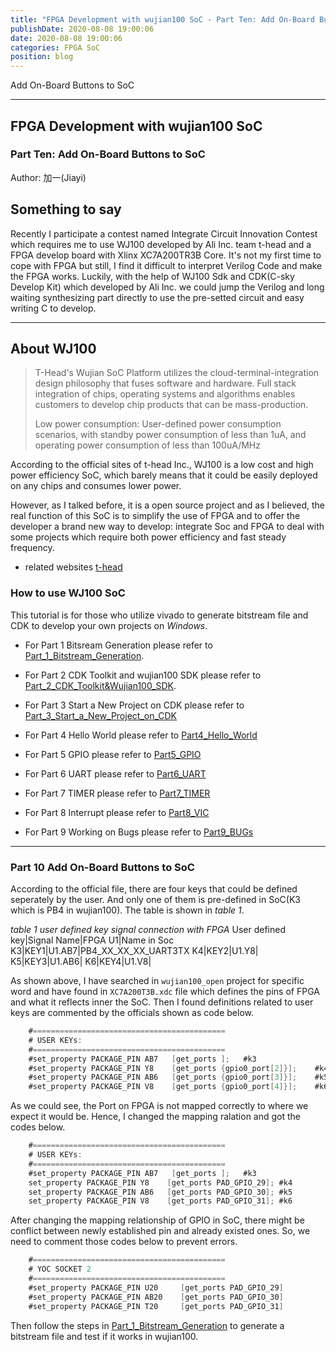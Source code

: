 ```yaml
---
title: "FPGA Development with wujian100 SoC - Part Ten: Add On-Board Buttons to SoC"
publishDate: 2020-08-08 19:00:06
date: 2020-08-08 19:00:06
categories: FPGA SoC
position: blog
---
```


Add On-Board Buttons to SoC

---

<div id="toc"></div>

## FPGA Development with wujian100 SoC

### Part Ten: Add On-Board Buttons to SoC

Author: 加一(Jiayi)

## Something to say

Recently I participate a contest named Integrate Circuit Innovation Contest which requires me to use WJ100 developed by Ali Inc. team t-head and a FPGA develop board with Xlinx XC7A200TR3B Core. It's not my first time to cope with FPGA but still, I find it difficult to interpret Verilog Code and make the FPGA works. Luckily, with the help of WJ100 Sdk and CDK(C-sky Develop Kit) which developed by Ali Inc. we could jump the Verilog and long waiting synthesizing part directly to use the pre-setted circuit and easy writing C to develop.

---

## About WJ100

>T-Head's Wujian SoC Platform utilizes the cloud-terminal-integration design philosophy that fuses software and hardware. Full stack integration of chips, operating systems and algorithms enables customers to develop chip products that can be mass-production.
>
>Low power consumption: User-defined power consumption scenarios, with standby power consumption of less than 1uA, and operating power consumption of less than 100uA/MHz

According to the official sites of t-head Inc., WJ100 is a low cost and high power efficiency SoC, which barely means that it could be easily deployed on any chips and consumes lower power.

However, as I talked before, it is a open source project and as I believed, the real function of this SoC is to simplify the use of FPGA and to offer the developer a brand new way to develop: integrate Soc and FPGA to deal with some projects which require both power efficiency and fast steady frequency.

* related websites
[t-head](https://www.t-head.cn/)

### How to use WJ100 SoC

This tutorial is for those who utilize vivado to generate bitstream file and CDK to develop your own projects on *Windows*.

* For Part 1 Bitsream Generation please refer to [Part_1_Bitstream_Generation](https://shieldjy.github.io/post/FPGA-Development-with-WJ100-SoC-P1.html).

* For Part 2 CDK Toolkit and wujian100 SDK please refer to [Part_2_CDK_Toolkit&Wujian100_SDK](https://shieldjy.github.io/post/FPGA-Development-with-WJ100-SoC-P2.html).

* For Part 3 Start a New Project on CDK please refer to [Part_3_Start_a_New_Project_on_CDK](https://shieldjy.github.io/post/FPGA-Development-with-WJ100-SoC-P3.html)

* For Part 4 Hello World please refer to [Part4_Hello_World](https://shieldjy.github.io/post/FPGA-Development-with-WJ100-SoC-P4.html)

* For Part 5 GPIO please refer to [Part5_GPIO](https://shieldjy.github.io/post/FPGA-Development-with-WJ100-SoC-P5.html)

* For Part 6 UART please refer to [Part6_UART](https://shieldjy.github.io/post/FPGA-Development-with-WJ100-SoC-P6.html)

* For Part 7 TIMER please refer to [Part7_TIMER](https://shieldjy.github.io/post/FPGA-Development-with-WJ100-SoC-P7.html)

* For Part 8 Interrupt please refer to [Part8_VIC](https://shieldjy.github.io/post/FPGA-Development-with-WJ100-SoC-P8.html)

* For Part 9 Working on Bugs please refer to [Part9_BUGs](https://shieldjy.github.io/post/FPGA-Development-with-WJ100-SoC.html)

---

### Part 10 Add On-Board Buttons to SoC

According to the official file, there are  four keys that could be defined seperately by the user. And only one of them is pre-defined in SoC(K3 which is PB4 in wujian100). The table is shown in *table 1*.

*table 1 user defined key signal connection with FPGA*
User defined key|Signal Name|FPGA U1|Name in Soc
K3|KEY1|U1.AB7|PB4_XX_XX_XX_UART3TX
K4|KEY2|U1.Y8|
K5|KEY3|U1.AB6|
K6|KEY4|U1.V8|

As shown above, I have searched in `wujian100_open` project for specific word and have found in `XC7A200T3B.xdc` file which defines the pins of FPGA and what it reflects inner the SoC. Then I found definitions related to user keys are commented by the officials shown as code below.

```v
    #===========================================
    # USER KEYs:
    #===========================================
    #set_property PACKAGE_PIN AB7   [get_ports ];	#k3
    #set_property PACKAGE_PIN Y8    [get_ports {gpio0_port[2]}];	#k4
    #set_property PACKAGE_PIN AB6   [get_ports {gpio0_port[3]}];	#k5
    #set_property PACKAGE_PIN V8    [get_ports {gpio0_port[4]}];	#k6
```

As we could see, the Port on FPGA is not mapped correctly to where we expect it would be. Hence, I changed the mapping ralation and got the codes below.

```v
    #===========================================
    # USER KEYs:
    #===========================================
    #set_property PACKAGE_PIN AB7   [get_ports ];	#k3
    set_property PACKAGE_PIN Y8    [get_ports PAD_GPIO_29];	#k4
    set_property PACKAGE_PIN AB6   [get_ports PAD_GPIO_30];	#k5
    set_property PACKAGE_PIN V8    [get_ports PAD_GPIO_31];	#k6
```

After changing the mapping relationship of GPIO in SoC, there might be conflict between newly established pin and already existed ones. So, we need to comment those codes below to prevent errors.

```v
    #===========================================
    # YOC SOCKET 2
    #===========================================
    #set_property PACKAGE_PIN U20     [get_ports PAD_GPIO_29]
    #set_property PACKAGE_PIN AB20    [get_ports PAD_GPIO_30]
    #set_property PACKAGE_PIN T20     [get_ports PAD_GPIO_31]
```

Then follow the steps in [Part_1_Bitstream_Generation](https://shieldjy.github.io/post/FPGA-Development-with-WJ100-SoC-P1.html) to generate a bitstream file and test if it works in wujian100.
